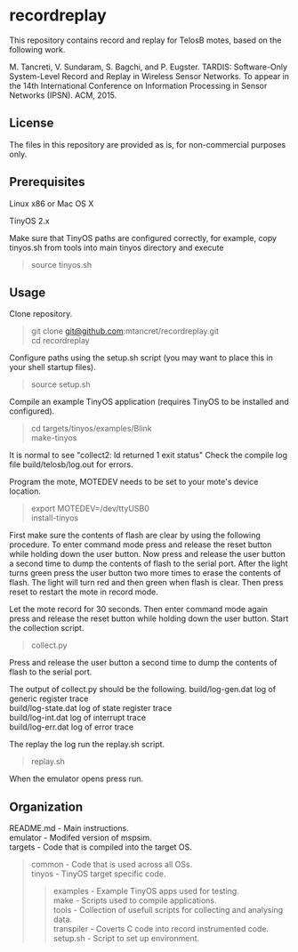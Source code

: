 recordreplay
==========

This repository contains record and replay for TelosB motes, based on the following work.

M. Tancreti, V. Sundaram, S. Bagchi, and P. Eugster.
TARDIS: Software-Only System-Level Record and Replay in Wireless Sensor Networks.
To appear in the 14th International Conference on Information Processing in Sensor Networks (IPSN).
ACM, 2015.

License
----------

The files in this repository are provided as is, for non-commercial purposes only.

Prerequisites
----------

Linux x86 or Mac OS X

TinyOS 2.x  

Make sure that TinyOS paths are configured correctly, for example, copy tinyos.sh from tools into main tinyos directory and execute

> source tinyos.sh

Usage
----------

Clone repository.

> git clone git@github.com:mtancret/recordreplay.git  
> cd recordreplay  

Configure paths using the setup.sh script (you may want to place this in your shell startup files).

> source setup.sh

Compile an example TinyOS application (requires TinyOS to be installed and configured).

> cd targets/tinyos/examples/Blink  
> make-tinyos  

It is normal to see "collect2: ld returned 1 exit status"
Check the compile log file build/telosb/log.out for errors.

Program the mote, MOTEDEV needs to be set to your mote's device location.

> export MOTEDEV=/dev/ttyUSB0  
> install-tinyos  

First make sure the contents of flash are clear by using the following procedure.
To enter command mode press and release the reset button while holding down the user button.
Now press and release the user button a second time to dump the contents of flash to the serial port.
After the light turns green press the user button two more times to erase the contents of flash.
The light will turn red and then green when flash is clear.
Then press reset to restart the mote in record mode.

Let the mote record for 30 seconds.
Then enter command mode again press and release the reset button while holding down the user button. Start the collection script.

> collect.py

Press and release the user button a second time to dump the contents of flash to the serial port.

The output of collect.py should be the following. 
build/log-gen.dat log of generic register trace  
build/log-state.dat log of state register trace  
build/log-int.dat log of interrupt trace  
build/log-err.dat log of error trace  

The replay the log run the replay.sh script.

> replay.sh

When the emulator opens press run.

Organization
----------
README.md - Main instructions.  
emulator - Modifed version of mspsim.  
targets - Code that is compiled into the target OS.  
> common - Code that is used across all OSs.  
> tinyos - TinyOS target specific code.  
> > examples - Example TinyOS apps used for testing.  
> > make - Scripts used to compile applications.  
tools - Collection of usefull scripts for collecting and analysing data.  
transpiler - Coverts C code into record instrumented code.  
setup.sh - Script to set up environment.  

